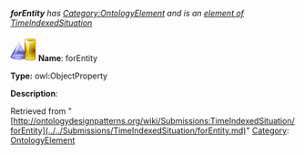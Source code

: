 ___forEntity__ has [Category:OntologyElement](../../Category/OntologyElement.md "Category:OntologyElement") and is an [element of](../../Property/ElementOf.md "Property:ElementOf") [TimeIndexedSituation](../../Submissions/TimeIndexedSituation.md "Submissions:TimeIndexedSituation")_


  




[![ObjectProperty](../../images/thumb/c/c3/ObjectProperty.gif/45px-ObjectProperty.gif)](../../Image/ObjectProperty.gif.md "ObjectProperty")
__Name__: forEntity 


__Type:__ owl:ObjectProperty 


__Description__: 





Retrieved from "[http://ontologydesignpatterns.org/wiki/Submissions:TimeIndexedSituation/forEntity](../../Submissions/TimeIndexedSituation/forEntity.md)"
 [Category](http://ontologydesignpatterns.org/wiki/Special:Categories "Special:Categories"): [OntologyElement](../../Category/OntologyElement.md "Category:OntologyElement")